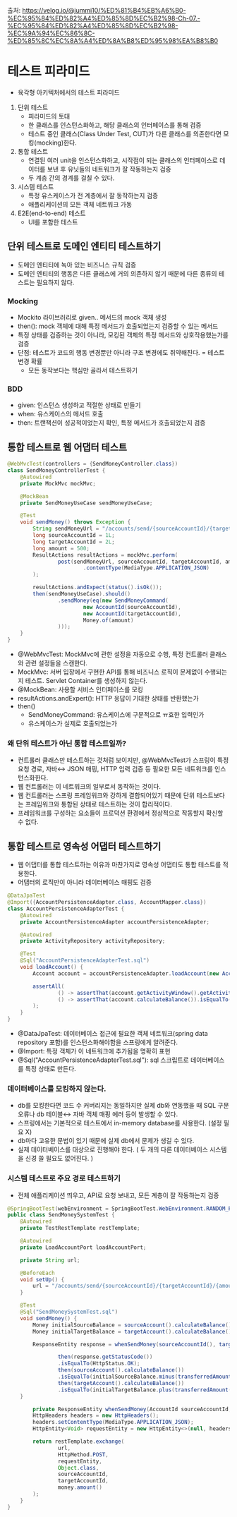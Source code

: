 출처: https://velog.io/@jummi10/%ED%81%B4%EB%A6%B0-%EC%95%84%ED%82%A4%ED%85%8D%EC%B2%98-Ch-07.-%EC%95%84%ED%82%A4%ED%85%8D%EC%B2%98-%EC%9A%94%EC%86%8C-%ED%85%8C%EC%8A%A4%ED%8A%B8%ED%95%98%EA%B8%B0

# 테스트 피라미드 #
- 육각형 아키텍처에서의 테스트 피라미드

1. 단위 테스트
    - 피라미드의 토대
    - 한 클래스를 인스턴스화하고, 해당 클래스의 인터페이스를 통해 검증
    - 테스트 중인 클래스(Class Under Test, CUT)가 다른 클래스를 의존한다면 모킹(mocking)한다.
2. 통합 테스트
    - 연결된 여러 unit을 인스턴스화하고, 시작점이 되는 클래스의 인터페이스로 데이터를 보낸 후 유닛들의 네트워크가 잘 작동하는지 검증
    - 두 계층 간의 경계를 걸칠 수 있다.
3. 시스템 테스트
    - 특정 유스케이스가 전 계층에서 잘 동작하는지 검증
    - 애플리케이션의 모든 객체 네트워크 가동
4. E2E(end-to-end) 테스트
    - UI를 포함한 테스트


## 단위 테스트로 도메인 엔티티 테스트하기 ##
- 도메인 엔티티에 녹아 있는 비즈니스 규칙 검증
- 도메인 엔티티의 행동은 다른 클래스에 거의 의존하지 않기 때문에 다른 종류의 테스트는 필요하지 않다.

### Mocking ###
- Mockito 라이브러리로 given.. 메서드의 mock 객체 생성
- then(): mock 객체에 대해 특정 메서드가 호출되었는지 검증할 수 있는 메서드
- 특정 상태를 검증하는 것이 아니라, 모킹된 객체의 특정 메서드와 상호작용했는가를 검증
- 단점: 테스트가 코드의 행동 변경뿐만 아니라 구조 변경에도 취약해진다. = 테스트 변경 확률 
    + 모든 동작보다는 핵심만 골라서 테스트하기

### BDD ###
- given: 인스턴스 생성하고 적절한 상태로 만들기
- when: 유스케이스의 메서드 호출
- then: 트랜잭션이 성공적이었는지 확인, 특정 메서드가 호출되었는지 검증


## 통합 테스트로 웹 어댑터 테스트 ##

````java
@WebMvcTest(controllers = {SendMoneyController.class})
class SendMoneyControllerTest {
    @Autowired
    private MockMvc mockMvc;

    @MockBean
    private SendMoneyUseCase sendMoneyUseCase;

    @Test
    void sendMoney() throws Exception {
        String sendMoneyUrl = "/accounts/send/{sourceAccountId}/{targetAccountId}/{amount}";
        long sourceAccountId = 1L;
        long targetAccountId = 2L;
        long amount = 500;
        ResultActions resultActions = mockMvc.perform(
                post(sendMoneyUrl, sourceAccountId, targetAccountId, amount)
                        .contentType(MediaType.APPLICATION_JSON)
        );

        resultActions.andExpect(status().isOk());
        then(sendMoneyUseCase).should()
                .sendMoney(eq(new SendMoneyCommand(
                        new AccountId(sourceAccountId),
                        new AccountId(targetAccountId),
                        Money.of(amount)
                )));
    }
}
````
- @WebMvcTest: MockMvc에 관한 설정을 자동으로 수행, 특정 컨트롤러 클래스와 관련 설정들을 스캔한다.
- MockMvc: 서버 입장에서 구현한 API를 통해 비즈니스 로직이 문제없이 수행되는지 테스트. Servlet Container를 생성하지 않는다.
- @MockBean: 사용할 서비스 인터페이스를 모킹
- resultActions.andExpert(): HTTP 응답이 기대한 상태를 반환했는가
- then()
    + SendMoneyCommand: 유스케이스에 구문적으로 ㅠ효한 입력인가
    + 유스케이스가 실제로 호출되었는가

### 왜 단위 테스트가 아닌 통합 테스트일까? ###
- 컨트롤러 클래스만 테스트하는 것처럼 보이지만, @WebMvcTest가 스프링이 특정 요청 경로, 자바↔ JSON 매핑, HTTP 입력 검증 등 필요한 모든 네트워크를 인스턴스화한다. 
- 웹 컨트롤러는 이 네트워크의 일부로서 동작하는 것이다.
- 웹 컨트롤러는 스프링 프레임워크와 강하게 결합되어있기 때문에 단위 테스트보다는 프레임워크와 통합된 상태로 테스트하는 것이 합리적이다.
- 프레임워크를 구성하는 요소들이 프로덕션 환경에서 정상적으로 작동할지 확신할 수 없다.


## 통합 테스트로 영속성 어댑터 테스트하기 ##
- 웹 어댑터를 통합 테스트하는 이유과 마찬가지로 영속성 어댑터도 통합 테스트를 적용한다.
- 어댑터의 로직만이 아니라 데이터베이스 매핑도 검증

````java
@DataJpaTest
@Import({AccountPersistenceAdapter.class, AccountMapper.class})
class AccountPersistenceAdapterTest {
    @Autowired
    private AccountPersistenceAdapter accountPersistenceAdapter;

    @Autowired
    private ActivityRepository activityRepository;

    @Test
    @Sql("AccountPersistenceAdapterTest.sql")
    void loadAccount() {
        Account account = accountPersistenceAdapter.loadAccount(new AccountId(1L), LocalDateTime.of(2018, 8, 10, 0, 0));

        assertAll(
                () -> assertThat(account.getActivityWindow().getActivities()).hasSize(2),
                () -> assertThat(account.calculateBalance()).isEqualTo(Money.of(500))
        );
    }
}
````
- @DataJpaTest: 데이터베이스 접근에 필요한 객체 네트워크(spring data repository 포함)를 인스턴스화해야함을 스프링에게 알려준다.
- @Import: 특정 객체가 이 네트워크에 추가됨을 명확히 표현
- @Sql("AccountPersistenceAdapterTest.sql"): sql 스크립트로 데이터베이스를 특정 상태로 만든다.

### 데이터베이스를 모킹하지 않는다. ###
- db를 모킹한다면 코드 수 커버리지는 동일하지만 실제 db와 연동했을 때 SQL 구문 오류나 db 테이블↔ 자바 객체 매핑 에러 등이 발생할 수 있다.
- 스프링에서는 기본적으로 테스트에서 in-memory database를 사용한다. (설정 필요 X)
- db마다 고유한 문법이 있기 때문에 실제 db에서 문제가 생길 수 있다.
- 실제 데이터베이스를 대상으로 진행해야 한다. ( 두 개의 다른 데이터베이스 시스템을 신경 쓸 필요도 없어진다. )

### 시스템 테스트로 주요 경로 테스트하기 ###
- 전체 애플리케이션 띄우고, API로 요청 보내고, 모든 계층이 잘 작동하는지 검증

````java
@SpringBootTest(webEnvironment = SpringBootTest.WebEnvironment.RANDOM_PORT)
public class SendMoneySystemTest {
    @Autowired
    private TestRestTemplate restTemplate;

    @Autowired
    private LoadAccountPort loadAccountPort;

    private String url;

    @BeforeEach
    void setUp() {
        url = "/accounts/send/{sourceAccountId}/{targetAccountId}/{amount}";
    }

    @Test
    @Sql("SendMoneySystemTest.sql")
    void sendMoney() {
        Money initialSourceBalance = sourceAccount().calculateBalance();
        Money initialTargetBalance = targetAccount().calculateBalance();

        ResponseEntity response = whenSendMoney(sourceAccountId(), targetAccountId(), transferredAmount());

				then(response.getStatusCode())
                .isEqualTo(HttpStatus.OK);
				then(sourceAccount().calculateBalance())
                .isEqualTo(initialSourceBalance.minus(transferredAmount()));
				then(targetAccount().calculateBalance())
                .isEqualTo(initialTargetBalance.plus(transferredAmount()));
    }

		private ResponseEntity whenSendMoney(AccountId sourceAccountId, AccountId targetAccountId, Money money) {
        HttpHeaders headers = new HttpHeaders();
        headers.setContentType(MediaType.APPLICATION_JSON);
        HttpEntity<Void> requestEntity = new HttpEntity<>(null, headers);

        return restTemplate.exchange(
                url,
                HttpMethod.POST,
                requestEntity,
                Object.class,
                sourceAccountId,
                targetAccountId,
                money.amount()
        );
    }
}
````
